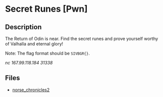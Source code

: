# Secret Runes [Pwn]

## Description

The Return of Odin is near. Find the secret runes and prove yourself worthy of Valhalla and eternal glory!

Note: The flag format should be `SIVBGR{}`.

*nc 167.99.118.184 31338*

## Files

* [norse_chronicles2](files/norse_chronicles2)

